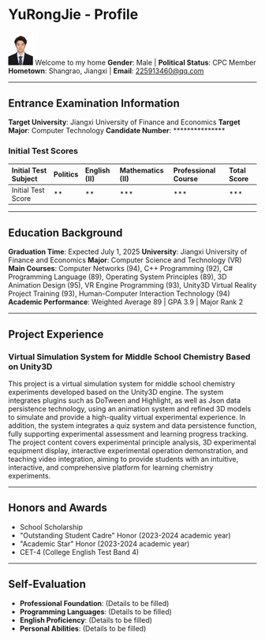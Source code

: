 # YuRongJie - Profile
<img src="ky.jpg" width="10%" alt="YuRongJie">  Welcome to my home
**Gender**: Male | **Political Status**: CPC Member
**Hometown**: Shangrao, Jiangxi | **Email**: 225913460@qq.com

---

## Entrance Examination Information

**Target University**: Jiangxi University of Finance and Economics
**Target Major**: Computer Technology
**Candidate Number**: ***************

### Initial Test Scores

| Initial Test Subject | Politics | English (II) | Mathematics (II) | Professional Course | Total Score |
| :------------------- | :------- | :----------- | :--------------- | :------------------ | :---------- |
| Initial Test Score   | **       | **           | ***              | ***                 | ***         |

---

## Education Background

**Graduation Time**: Expected July 1, 2025
**University**: Jiangxi University of Finance and Economics
**Major**: Computer Science and Technology (VR)
**Main Courses**: Computer Networks (94), C++ Programming (92), C# Programming Language (89), Operating System Principles (89), 3D Animation Design (95), VR Engine Programming (93), Unity3D Virtual Reality Project Training (93), Human-Computer Interaction Technology (94)
**Academic Performance**: Weighted Average 89 | GPA 3.9 | Major Rank 2

---

## Project Experience

### Virtual Simulation System for Middle School Chemistry Based on Unity3D

This project is a virtual simulation system for middle school chemistry experiments developed based on the Unity3D engine. The system integrates plugins such as DoTween and Highlight, as well as Json data persistence technology, using an animation system and refined 3D models to simulate and provide a high-quality virtual experimental experience. In addition, the system integrates a quiz system and data persistence function, fully supporting experimental assessment and learning progress tracking. The project content covers experimental principle analysis, 3D experimental equipment display, interactive experimental operation demonstration, and teaching video integration, aiming to provide students with an intuitive, interactive, and comprehensive platform for learning chemistry experiments.

---

## Honors and Awards

*   School Scholarship
*   "Outstanding Student Cadre" Honor (2023-2024 academic year)
*   "Academic Star" Honor (2023-2024 academic year)
*   CET-4 (College English Test Band 4)

---

## Self-Evaluation

*   **Professional Foundation**: (Details to be filled)
*   **Programming Languages**: (Details to be filled)
*   **English Proficiency**: (Details to be filled)
*   **Personal Abilities**: (Details to be filled)
